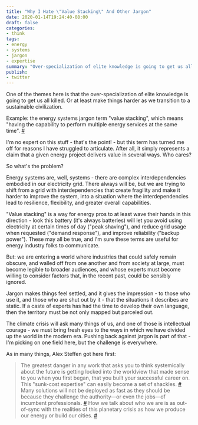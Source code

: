 ```yaml
---
title: "Why I Hate \"Value Stacking\" And Other Jargon"
date: 2020-01-14T19:24:40-08:00
draft: false
categories:
- think
tags:
- energy
- systems
- jargon
- expertise
summary: "Over-specialization of elite knowledge is going to get us all killed. Example: the energy systems jargon term \"value stacking\"."
publish:
- twitter
---
```


One of the themes here is that the over-specialization of elite knowledge is going to get us all killed. Or at least make things harder as we transition to a sustainable civilization.

Example: the energy systems jargon term "value stacking", which means "having the capability to perform multiple energy services at the same time". [#](https://www.distributedenergy.com/storage/article/13032705/value-stacking)

I'm no expert on this stuff - that's the point! - but this term has turned me off for reasons I have struggled to articulate. After all, it simply represents a claim that a given energy project delivers value in several ways. Who cares?

So what's the problem?

Energy systems are, well, systems - there are complex interdependencies embodied in our electricity grid. There always will be, but we are trying to shift from a grid with interdependencies that create fragility and make it harder to improve the system, into a situation where the interdependencies lead to resilience, flexibility, and greater overall capabilities.

"Value stacking" is a way for energy pros to at least wave their hands in this direction - look this battery (it's always batteries) will let you avoid using electricity at certain times of day ("peak shaving"), and reduce grid usage when requested ("demand response"), and improve reliability ("backup power"). These may all be true, and I'm sure these terms are useful for energy industry folks to communicate.

But: we are entering a world where industries that could safely remain obscure, and walled off from one another and from society at large, must become legible to broader audiences, and whose experts must become willing to consider factors that, in the recent past, could be sensibly ignored.

Jargon makes things feel settled, and it gives the impression - to those who use it, and those who are shut out by it - that the situations it describes are static. If a caste of experts has had the time to develop their own language, then the territory must be not only mapped but parceled out.

The climate crisis will ask many things of us, and one of those is intellectual courage - we must bring fresh eyes to the ways in which we have divided up the world in the modern era. Pushing back against jargon is part of that - I'm picking on one field here, but the challenge is everywhere.

As in many things, Alex Steffen got here first:

> The greatest danger in any work that asks you to think systemically about the future is getting locked into the worldview that made sense to you when you first began, that you built your successful career on. This "sunk-cost expertise" can easily become a set of shackles. [#](https://twitter.com/AlexSteffen/status/969299340777857029) Many solutions will not be deployed as fast as they should be because they challenge the authority—or even the jobs—of incumbent professionals. [#](https://twitter.com/AlexSteffen/status/944314973177528320) How we talk about who we are is as out-of-sync with the realities of this planetary crisis as how we produce our energy or build our cities. [#](https://twitter.com/AlexSteffen/status/950437063014301696) 